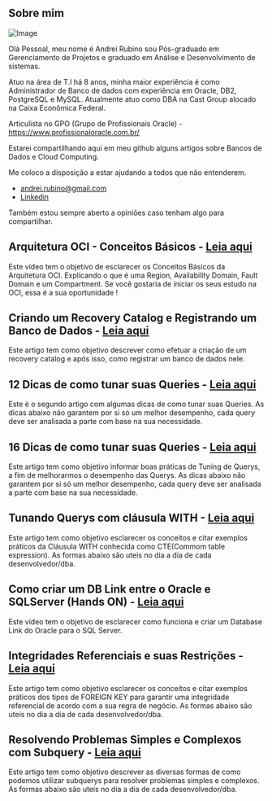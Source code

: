 ## Sobre mim

![Image](https://bn1301files.storage.live.com/y4mZvmVGBWxsWT_YxS5rpLf5ffYbCaeA0R7vQocOiSHVA7_4hPI0Xio1Cdtt6V6Dc_5beiC6bnbGmxbFqhO05qkK9d3NwT_t-B2Cp2D7wuUbgnExeJOLZnN5jJMGPFOW-eRf6kFeGKtCqp2WcOWqpH-lJE_rlEo6slf5VsbY3u3fDt571X09C1Rzest8CesI41t?width=185&height=255&cropmode=none)

Olá Pessoal, meu nome é Andrei Rubino sou Pós-graduado em Gerenciamento de Projetos e graduado em Análise e Desenvolvimento de sistemas.

Atuo na área de T.I há 8 anos, minha maior experiência é como Administrador de Banco de dados com experiência em Oracle, DB2, PostgreSQL e MySQL. 
Atualmente atuo como DBA na Cast Group alocado na Caixa Econômica Federal.

Articulista no GPO (Grupo de Profissionais Oracle) - https://www.profissionaloracle.com.br/

Estarei compartilhando aqui em meu github alguns artigos sobre Bancos de Dados e Cloud Computing.

Me coloco a disposição a estar ajudando a todos que não entenderem.
- andrei.rubino@gmail.com
- [Linkedin](https://www.linkedin.com/in/andreirubino/)

Também estou sempre aberto a opiniões caso tenham algo para compartilhar.


## Arquitetura OCI - Conceitos Básicos - [Leia aqui](https://andreirubino.github.io/oci-conceitos-basicos/)
Este vídeo tem o objetivo de esclarecer os Conceitos Básicos da Arquitetura OCI. Explicando o que é uma Region, Availability Domain, Fault Domain e um Compartment.
Se você gostaria de iniciar os seus estudo na OCI, essa é a sua oportunidade !


## Criando um Recovery Catalog e Registrando um Banco de Dados - [Leia aqui](https://andreirubino.github.io/Criando-um-Recovery-Catalog-e-Registrando-um-Banco-de-Dados/)
Este artigo tem como objetivo descrever como efetuar a criação de um recovery catalog e após isso, como registrar um banco de dados nele.


## 12 Dicas de como tunar suas Queries - [Leia aqui](https://andreirubino.github.io/12-Dicas-de-como-tunar-suas-Queries/)
Este é o segundo artigo com algumas dicas de como tunar suas Queries. As dicas abaixo não garantem por si só um melhor desempenho, cada query deve ser analisada a parte com base na sua necessidade.


## 16 Dicas de como tunar suas Queries - [Leia aqui](https://andreirubino.github.io/16-Dicas-de-como-tunar-suas-Queries/)
Este artigo tem como objetivo informar boas práticas de Tuning de Querys, a fim de melhorarmos o desempenho das Querys. As dicas abaixo não garantem por si só um melhor desempenho, cada query deve ser analisada a parte com base na sua necessidade.


## Tunando Querys com cláusula WITH - [Leia aqui](https://andreirubino.github.io/tunando-Querys-com-clausula-WITH/)
Este artigo tem como objetivo esclarecer os conceitos e citar exemplos práticos da Cláusula WITH conhecida como CTE(Commom table expression). As formas abaixo são uteis no dia a dia de cada desenvolvedor/dba.


## Como criar um DB Link entre o Oracle e SQLServer (Hands ON) - [Leia aqui](https://andreirubino.github.io/Como-criar-um-DB-Link-entre-Oracle-e-SQL-Server/)
Este vídeo tem o objetivo de esclarecer como funciona e criar um Database Link do Oracle para o SQL Server.


## Integridades Referenciais e suas Restrições - [Leia aqui](https://andreirubino.github.io/Integridades-Referenciais-e-suas-Restricoes/)
Este artigo tem como objetivo esclarecer os conceitos e citar exemplos práticos dos tipos de FOREIGN KEY para garantir uma integridade referencial de acordo com a sua regra de negócio. As formas abaixo são uteis no dia a dia de cada desenvolvedor/dba.


## Resolvendo Problemas Simples e Complexos com Subquery - [Leia aqui](https://andreirubino.github.io/resolvendo-problemas-simples-e-complexos-com-subquery/)
Este artigo tem como objetivo descrever as diversas formas de como podemos utilizar subquerys para resolver problemas simples e complexos. As formas abaixo são uteis no dia a dia de cada desenvolvedor/dba.
